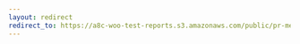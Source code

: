 ```yaml
---
layout: redirect
redirect_to: https://a8c-woo-test-reports.s3.amazonaws.com/public/pr-merge/41017/api/index.html
---
```

